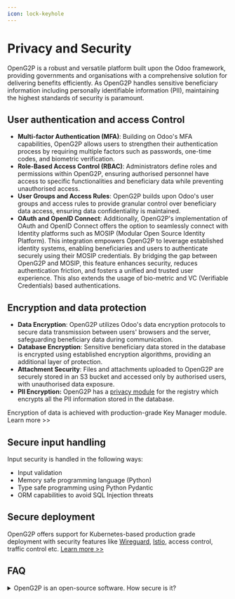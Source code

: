 ```yaml
---
icon: lock-keyhole
---
```


# Privacy and Security

OpenG2P is a robust and versatile platform built upon the Odoo framework, providing governments and organisations with a comprehensive solution for delivering benefits efficiently. As OpenG2P handles sensitive beneficiary information including personally identifiable information (PII), maintaining the highest standards of security is paramount.

## User authentication and access Control

* **Multi-factor Authentication (MFA)**: Building on Odoo's MFA capabilities, OpenG2P allows users to strengthen their authentication process by requiring multiple factors such as passwords, one-time codes, and biometric verification.
* **Role-Based Access Control (RBAC)**: Administrators define roles and permissions within OpenG2P, ensuring authorised personnel have access to specific functionalities and beneficiary data while preventing unauthorised access.
* **User Groups and Access Rules**: OpenG2P builds upon Odoo's user groups and access rules to provide granular control over beneficiary data access, ensuring data confidentiality is maintained.
* **OAuth and OpenID Connect**: Additionally, OpenG2P's implementation of OAuth and OpenID Connect offers the option to seamlessly connect with Identity platforms such as MOSIP (Modular Open Source Identity Platform). This integration empowers OpenG2P to leverage established identity systems, enabling beneficiaries and users to authenticate securely using their MOSIP credentials. By bridging the gap between OpenG2P and MOSIP, this feature enhances security, reduces authentication friction, and fosters a unified and trusted user experience. This also extends the usage of bio-metric and VC (Verifiable Credentials) based authentications.

## Encryption and data protection

* **Data Encryption**: OpenG2P utilizes Odoo's data encryption protocols to secure data transmission between users' browsers and the server, safeguarding beneficiary data during communication.
* **Database Encryption**: Sensitive beneficiary data stored in the database is encrypted using established encryption algorithms, providing an additional layer of protection.
* **Attachment Security**: Files and attachments uploaded to OpenG2P are securely stored in an S3 bucket and accessed only by authorised users, with unauthorised data exposure.
* **PII Encryption:** OpenG2P has a [privacy module](https://github.com/OpenG2P/openg2p-security) for the registry which encrypts all the PII information stored in the database.

Encryption of data is achieved with production-grade Key Manager module. Learn more >>

## Secure input handling

Input security is handled in the following ways:

* Input validation
* Memory safe programming language (Python)
* Type safe programming using Python Pydantic
* ORM capabilities to avoid SQL Injection threats

## Secure deployment

OpenG2P offers support for Kubernetes-based production grade deployment with security features like [Wireguard](https://www.wireguard.com/), [Istio](https://istio.io/), access control, traffic control etc. [Learn more >>](broken-reference/)

## FAQ

<details>

<summary>OpenG2P is an open-source software. How secure is it?</summary>

In general, for any product, security is handled at multiple levels.

* Product security features

We have privacy and security features embedded in our product and we are constantly striving to add more such features. Please refer to the above note.

OpenG2P is built over Oodo ERP which was elected as the best secure open-source ERP by OWASP in 2021. This is because of the extensive work by the community on the underlying platform. OWASP is the largest security reporting system in the world.

OpenG2P has adopted all the best practices of Oodo. OpenG2P has also adopted the GitHub security validation and has been regularly scanned by GitHub for dependency security.

* Deployment of secure infrastructure

While deployment infrastructure is a choice of the implementer/system integrator we offer secure [production-grade deployment reference architecture](../deployment/) for implementors. This secure infra comprising of Kubernetes, Wireguard, Istio etc offers a high level of data and access security.

* Security policies and processes

OpenG2P team can help review security policies defined by the government/system Integrator. \\

</details>
